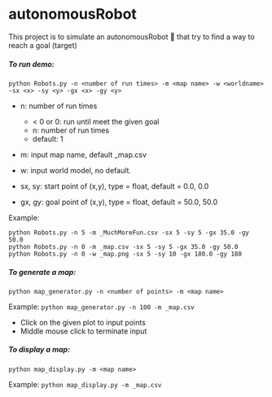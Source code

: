 # autonomousRobot
This project is to simulate an autonomousRobot :car: that try to find a way to reach a goal (target) 

##### To run demo:
```
python Robots.py -n <number of run times> -m <map name> -w <worldname> -sx <x> -sy <y> -gx <x> -gy <y>
```
* n: number of run times
    - < 0 or 0: run until meet the given goal
    - n: number of run times
    - default: 1
* m: input map name, default _map.csv
* w: input world model, no default.

* sx, sy: start point of (x,y), type = float, default = 0.0, 0.0
* gx, gy: goal point of (x,y), type = float, default = 50.0, 50.0

Example: 
```
python Robots.py -n 5 -m _MuchMoreFun.csv -sx 5 -sy 5 -gx 35.0 -gy 50.0
python Robots.py -n 0 -m _map.csv -sx 5 -sy 5 -gx 35.0 -gy 50.0
python Robots.py -n 0 -w _map.png -sx 5 -sy 10 -gx 180.0 -gy 180
```

##### To generate a map:
```
python map_generator.py -n <number of points> -m <map name>
```
Example: ``` python map_generator.py -n 100 -m _map.csv ```

- Click on the given plot to input points
- Middle mouse click to terminate input

##### To display a map:
```
python map_display.py -m <map name>
```
Example: ``` python map_display.py -m _map.csv ```